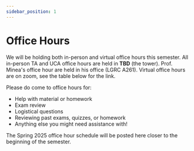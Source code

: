 ```yaml
---
sidebar_position: 1
---
```


# Office Hours

We will be holding both in-person and virtual office hours this semester. All in-person TA and UCA office hours are held in **TBD** (the tower). Prof. Minea's office hour are held in his office (LGRC A261). Virtual office hours are on zoom, see the table below for the link.

Please do come to office hours for:

-   Help with material or homework
-   Exam review
-   Logistical questions
-   Reviewing past exams, quizzes, or homework
-   Anything else you might need assistance with!

The Spring 2025 office hour schedule will be posted here closer to the beginning of the semester.